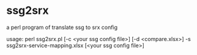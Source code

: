 # ssg2srx

a perl program of translate ssg to srx config

usage:
perl ssg2srx.pl [-c \<your ssg config file\>] [-d \<compare.xlsx\>] -s ssg2srx-service-mapping.xlsx [\<your ssg config file\>]
